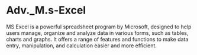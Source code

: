 # Adv._M.s-Excel
MS Excel is a powerful spreadsheet program by Microsoft, designed to help users manage, organize and analyze data in various forms, such as tables, charts and graphs. It offers a range of features and functions to make data entry, manipulation, and calculation easier and more efficient.
